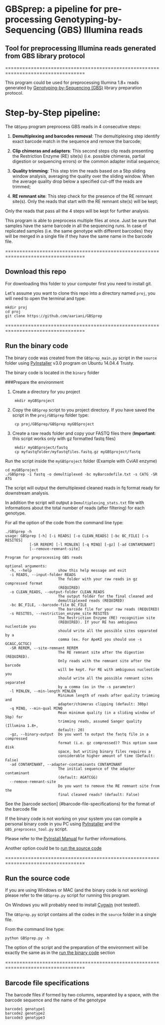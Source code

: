 # GBSprep: a pipeline for pre-processing Genotyping-by-Sequencing (GBS) Illumina reads

## Tool for preprocessing Illumina reads generated from GBS library protocol

==================================================================================

This program could be used for preprocessing Illumina 1.8+ reads generated by [Genotyping-by-Sequencing (GBS)](http://journals.plos.org/plosone/article?id=10.1371/journal.pone.0019379) library preparation protocol.

# Step-by-Step pipeline:

The `GBSpep` program preprocess GBS reads in 4 consecutive steps:

1. **Demultiplexing and barcodes removal**: The demultiplexing step identify exact barcode match in the sequence and remove the barcode;

2. **Clip chimeras and adapters**: This second steps clip reads presenting the Restriction Enzyme (RE) site(s) (i.e. possible chimeras, partial digestion or sequencing errors) or the common adapter initial sequence;

3. **Quality trimming**: This step trim the reads based on a 5bp sliding window analysis, averaging the quality over the sliding window. When the average quality drop below a specified cut-off the reads are trimmed;

4. **RE remnant site**: This step check for the presence of the RE remnant site(s). Only the reads that start with the RE remnant site(s) will be kept;  


Only the reads that pass all the 4 steps will be kept for further analysis.

This program is able to preprocess multiple files at once. Just be sure that samples have the same barcode in all the sequencing runs. In case of replicated samples (i.e. the same genotype with different barcodes) they will be merged in a single file if they have the same name in the barcode file.

==================================================================================

## Download this repo

For downloading this folder to your computer first you need to install git.

Let's assume you want to clone this repo into a directory named `proj`, you will need to open the terminal and type:

    mkdir proj
    cd proj
    git clone https://github.com/aariani/GBSprep

==================================================================================

## Run the binary code

The binary code was created from the `GBSprep_main.py` script in the `source` folder using [PyInstaller](http://www.pyinstaller.org/) v3.0 program on Ubuntu 14.04.4 Trusty.

The binary code is located in the `binary` folder

###Prepare the environment

1. Create a directory for you project

		mkdir myGBSproject

2. Copy the `GBSprep` script to you project directory. If you have saved the script in the `proj/GBSprep` folder type:

		cp proj/GBSprep/GBSprep myGBSproject

3. Create a raw reads folder and copy your FASTQ files there (**Important**: this script works only with gz formatted fastq files)
 
		mkdir myGBSproject/fastq
		cp myfastqfolder/myfastqfiles.fastq.gz myGBSproject/fastq


Run the script inside the `myGBSproject` folder (Example with CviAII enzyme)

	cd myGBSproject
	./GBSprep -i fastq -o demultiplexed -bc myBarcodefile.txt -s CATG -SR ATG

The script will output the demultiplexed cleaned reads in fq format ready for downstream analysis.

In addition the script will output a `Demultiplexing_stats.txt` file with informations about the total number of reads (after filtering) for each genotype.

For all the option of the code from the command line type:

	./GBSprep -h
	usage: GBSprep [-h] [-i READS] [-o CLEAN_READS] [-bc BC_FILE] [-s RESITES]
               [-SR REREM] [-l MINLEN] [-q MINQ] [-gz] [-ad CONTAMINANT]
               [--remove-remnant-site]

	Program for preprocessing GBS reads
	
	optional arguments:
	  -h, --help            show this help message and exit
	  -i READS, --input-folder READS
	                        The folder with your raw reads in gz compressed format
	                        (REQUIRED)
	  -o CLEAN_READS, --output-folder CLEAN_READS
	                        The output folder for the final cleaned and
	                        demultiplexed reads (REQUIRED)
	  -bc BC_FILE, --barcode-file BC_FILE
	                        The barcode file for your raw reads (REQUIRED)
	  -s RESITES, --restriction_enzyme_site RESITES
	                        The Restriction Enzyme (RE) recognition site
	                        (REQUIRED). If your RE has ambiguous nucleotide you
	                        should write all the possible sites separated by a
	                        comma (ex. For ApeKI you should use -s GCAGC,GCTGC)
	  -SR REREM, --site-remnant REREM
	                        The RE remnant site after the digestion (REQUIRED).
	                        Only reads with the remnant site after the barcode
	                        will be kept. For RE with ambiguous nucleotide you
	                        should write all the possible remnant sites separated
	                        by a comma (as in the -s parameter)
	  -l MINLEN, --min-length MINLEN
	                        Minimum length of reads after quality trimming and
	                        adapter/chimeras clipping (default: 30bp)
	  -q MINQ, --min-qual MINQ
	                        Mean minimum quality (in a sliding window of 5bp) for
	                        trimming reads, assumed Sanger quality (Illumina 1.8+,
	                        default: 20)
	  -gz, --binary-output  Do you want to output the fastq file in a compressed
	                        format (i.e. gz compressed)? This option save disk
	                        space, but writing binary files requires a
	                        considerable higher amount of time (Default: False)
	  -ad CONTAMINANT, --adapter-contaminants CONTAMINANT
	                        The initial sequence of the adapter contaminant
	                        (default: AGATCGG)
	  --remove-remnant-site
	                        Do you want to remove the RE remnant site from the
	                        final cleaned reads? (default: False)



See the [barcode section] (#barcode-file-specifications) for the format of the barcode file

If the binary code is not working on your system you can compile a personal binary code in you PC using [PyInstaller](http://www.pyinstaller.org/) and the `GBS_preprocess_tool.py` script. 

Please refer to the [PyInstall Manual](http://pythonhosted.org/PyInstaller/) for further informations.

Another option could be to [run the source code](#run-the-source-code)

==================================================================================

## Run the source code

If you are using Windows or MAC (and the binary code is not working) please refer to the `GBSprep.py` script for running this program.

On Windows you will probably need to install [Cygwin](https://www.cygwin.com/) (not tested!).

The `GBSprep.py` script contains all the codes in the `source` folder in a single file.

From the command line type:

	python GBSprep.py -h


The option of the script and the preparation of the environment will be exactly the same as in the [run the binary code](#run-the-binary-code) section

==================================================================================

## Barcode file specifications

The barcode files if formed by two columns, separated by a space, with the barcode sequence and the name of the genotype

	barcode1 genotype1
	barcode2 genotype2
	barcode3 genotype3


